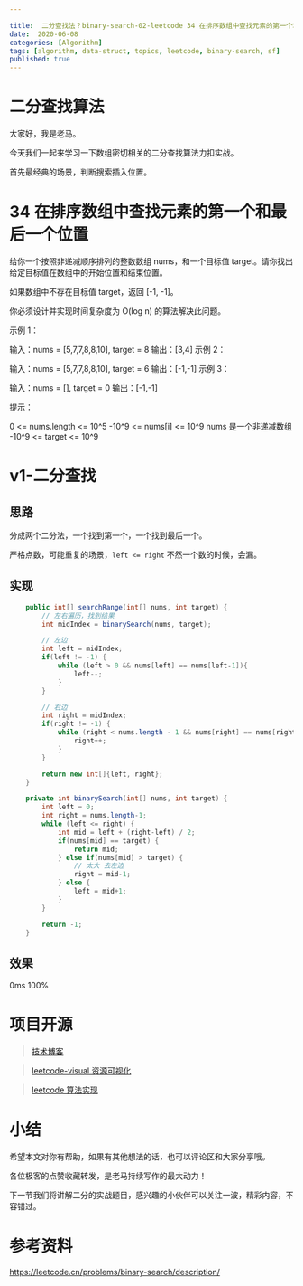 ```yaml
---

title:  二分查找法？binary-search-02-leetcode 34 在排序数组中查找元素的第一个和最后一个位置 find-first-and-last-position-of-element-in-sorted-array
date:  2020-06-08
categories: [Algorithm]
tags: [algorithm, data-struct, topics, leetcode, binary-search, sf]
published: true
---
```



# 二分查找算法

大家好，我是老马。

今天我们一起来学习一下数组密切相关的二分查找算法力扣实战。

首先最经典的场景，判断搜索插入位置。

# 34 在排序数组中查找元素的第一个和最后一个位置

给你一个按照非递减顺序排列的整数数组 nums，和一个目标值 target。请你找出给定目标值在数组中的开始位置和结束位置。

如果数组中不存在目标值 target，返回 [-1, -1]。

你必须设计并实现时间复杂度为 O(log n) 的算法解决此问题。

示例 1：

输入：nums = [5,7,7,8,8,10], target = 8
输出：[3,4]
示例 2：

输入：nums = [5,7,7,8,8,10], target = 6
输出：[-1,-1]
示例 3：

输入：nums = [], target = 0
输出：[-1,-1]
 

提示：

0 <= nums.length <= 10^5
-10^9 <= nums[i] <= 10^9
nums 是一个非递减数组
-10^9 <= target <= 10^9

# v1-二分查找

## 思路

分成两个二分法，一个找到第一个，一个找到最后一个。

严格点数，可能重复的场景，`left <= right` 不然一个数的时候，会漏。

## 实现

```java
    public int[] searchRange(int[] nums, int target) {
        // 左右遍历，找到结果
        int midIndex = binarySearch(nums, target);

        // 左边
        int left = midIndex;
        if(left != -1) {
            while (left > 0 && nums[left] == nums[left-1]){
                left--;
            }
        }

        // 右边
        int right = midIndex;
        if(right != -1) {
            while (right < nums.length - 1 && nums[right] == nums[right+1]){
                right++;
            }
        }

        return new int[]{left, right};
    }

    private int binarySearch(int[] nums, int target) {
        int left = 0;
        int right = nums.length-1;
        while (left <= right) {
            int mid = left + (right-left) / 2;
            if(nums[mid] == target) {
                return mid;
            } else if(nums[mid] > target) {
                // 太大 去左边
                right = mid-1;
            } else {
                left = mid+1;
            }
        }

        return -1;
    }
```

## 效果

0ms 100%

# 项目开源

> [技术博客](https://houbb.github.io/)

> [leetcode-visual 资源可视化](https://github.com/houbb/leetcode-visual)

> [leetcode 算法实现](https://github.com/houbb/leetcode)

# 小结

希望本文对你有帮助，如果有其他想法的话，也可以评论区和大家分享哦。

各位极客的点赞收藏转发，是老马持续写作的最大动力！

下一节我们将讲解二分的实战题目，感兴趣的小伙伴可以关注一波，精彩内容，不容错过。

# 参考资料

https://leetcode.cn/problems/binary-search/description/


